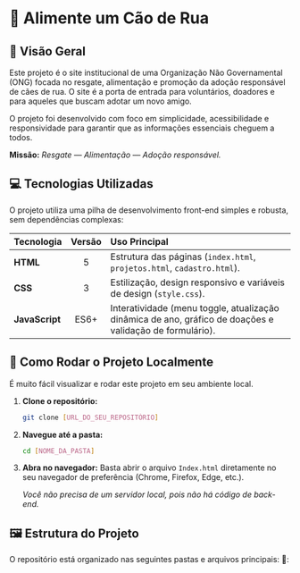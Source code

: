 # 🐾 Alimente um Cão de Rua

## 🌟 Visão Geral

Este projeto é o site institucional de uma Organização Não Governamental (ONG) focada no resgate, alimentação e promoção da adoção responsável de cães de rua. O site é a porta de entrada para voluntários, doadores e para aqueles que buscam adotar um novo amigo.

O projeto foi desenvolvido com foco em simplicidade, acessibilidade e responsividade para garantir que as informações essenciais cheguem a todos.

**Missão:** *Resgate — Alimentação — Adoção responsável.*

## 💻 Tecnologias Utilizadas

O projeto utiliza uma pilha de desenvolvimento front-end simples e robusta, sem dependências complexas:

| Tecnologia | Versão | Uso Principal |
| :--- | :---: | :--- |
| **HTML** | 5 | Estrutura das páginas (`index.html`, `projetos.html`, `cadastro.html`). |
| **CSS** | 3 | Estilização, design responsivo e variáveis de design (`style.css`). |
| **JavaScript** | ES6+ | Interatividade (menu toggle, atualização dinâmica de ano, gráfico de doações e validação de formulário). |

## 🚀 Como Rodar o Projeto Localmente

É muito fácil visualizar e rodar este projeto em seu ambiente local.

1.  **Clone o repositório:**
    ```bash
    git clone [URL_DO_SEU_REPOSITÓRIO]
    ```
2.  **Navegue até a pasta:**
    ```bash
    cd [NOME_DA_PASTA]
    ```
3.  **Abra no navegador:**
    Basta abrir o arquivo `Index.html` diretamente no seu navegador de preferência (Chrome, Firefox, Edge, etc.).
    
    *Você não precisa de um servidor local, pois não há código de back-end.*

## 🖼️ Estrutura do Projeto

O repositório está organizado nas seguintes pastas e arquivos principais:
🔗:

